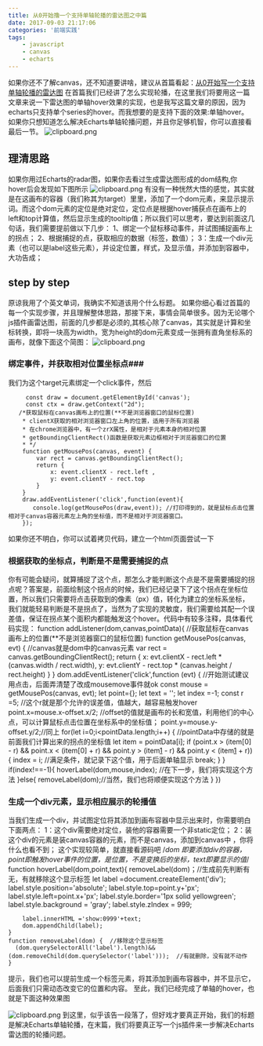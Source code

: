```yaml
---
title: 从0开始撸一个支持单轴轮播的雷达图之中篇
date: 2017-09-03 21:17:06
categories: '前端实践'
tags:
    - javascript
    - canvas
    - echarts
---
```


如果你还不了解canvas，还不知道要讲啥，建议从首篇看起：[从0开始写一个支持单轴轮播的雷达图][1]
在首篇我们已经讲了怎么实现轮播，在这里我们将要用这一篇文章来说一下雷达图的单轴hover效果的实现，也是我写这篇文章的原因，因为echarts只支持单个series的hover。而我想要的是支持下面的效果:单轴hover。如果你只想知道怎么解决Echarts单轴轮播问题，并且你足够机智，你可以直接看最后一节。
![clipboard.png][4]
## 理清思路 ##
如果你用过Echarts的radar图，如果你去看过生成雷达图形成的dom结构,你hover后会发现如下图所示
![clipboard.png][5]
有没有一种恍然大悟的感觉，其实就是在这画布的容器（我们称其为target）里里，添加了一个dom元素，来显示提示词。而这个dom元素的定位是绝对定位，定位点是根据hover捕获点在画布上的left和top计算值，然后显示生成的tooltip值；所以我们可以思考，要达到前面这几句话，我们需要提前做以下几步：
1、绑定一个鼠标移动事件，并试图捕捉画布上的拐点；
2、根据捕捉的点，获取相应的数据（标签，数值）；
3：生成一个div元素（也可以是label这些元素），并设定位置，样式，及显示值，并添加到容器中，大功告成；
## step by step ##
原谅我用了个英文单词，我确实不知道该用个什么标题。
如果你细心看过首篇的每一个实现步骤，并且理解整体思路，那接下来，事情会简单很多。因为无论哪个js插件画雷达图，前面的几步都是必须的,其核心除了canvas，其实就是计算和坐标转换，即将一块高为width，宽为height的dom元素变成一张拥有直角坐标系的画布，就像下面这个简图：
![clipboard.png][6]
### 绑定事件，并获取相对位置坐标点###
我们为这个target元素绑定一个click事件，然后
         <div id="main" >
             <canvas id="canvas" width='600px' height='400px'></canvas>
         </div>

         const draw = document.getElementById('canvas');
         const ctx = draw.getContext("2d");
       /*获取鼠标在canvas画布上的位置(**不是浏览器窗口的鼠标位置)
        * clientX获取的相对浏览器窗口左上角的位置，适用于所有浏览器
        * 在chrome浏览器中，有一个zrX属性，是相对于元素本身的相对位置
        * getBoundingClientRect()函数是获取元素边框相对于浏览器窗口的位置
        * */
        function getMousePos(canvas, event) {
            var rect = canvas.getBoundingClientRect();
            return {
                x: event.clientX - rect.left ,
                y: event.clientY - rect.top
            }
        }
        draw.addEventListener('click',function(event){
           console.log(getMousePos(draw,event)); //打印得到的，就是鼠标点击位置相对于canvas容器元素左上角的坐标值，而不是相对于浏览器窗口。
        });
 如果你还不明白，你可以试着拷贝代码，建立一个html页面尝试一下
### 根据获取的坐标点，判断是不是需要捕捉的点 ###
你有可能会疑问，就算捕捉了这个点，那怎么才能判断这个点是不是需要捕捉的拐点呢？答案是，前面绘制这个拐点的时候，我们已经记录下了这个拐点在坐标位置，所以我们只需要将点击获取到的像素（px）值，转化为建立的坐标系坐标，我们就能轻易判断是不是拐点了，当然为了实现的灵敏度，我们需要给其配一个误差值，保证在拐点某个面积内都能触发这个hover。代码中有较多注释，具体看代码实现：
    function addListener(dom,canvas,pointData){
        //获取鼠标在canvas画布上的位置(**不是浏览器窗口的鼠标位置)
        function getMousePos(canvas, evt) { //canvas就是dom中的canvas元素
            var rect = canvas.getBoundingClientRect();
            return {
                x: evt.clientX - rect.left * (canvas.width / rect.width),
                y: evt.clientY - rect.top * (canvas.height / rect.height)
            }
        }
        dom.addEventListener('click',function (evt) { //开始测试建议用点击，后面弄清楚了改成mousemove事件就ok
            const mouse = getMousePos(canvas, evt);
            let point={};
            let text = '';
            let index =-1;
            const r =5; //这个r就是那个允许的误差值，值越大，越容易触发hover
            point.x=mouse.x-offset.x/2; //offset的值就是画布的长和宽值，利用他们的中心点，可以计算鼠标点击位置在坐标系中的坐标值；
            point.y=mouse.y-offset.y/2;//同上
            for(let i=0;i<pointData.length;i++) { //pointData中存储的就是前面我们计算出来的拐点的坐标值
                let item = pointData[i];
                if (point.x > (item[0] - r) && point.x < (item[0] + r) && point.y > (item[1] - r) && point.y < (item[1] + r)) {
                    index = i; //满足条件，就记录下这个值，用于后面单轴显示
                    break;
                }
            }
            if(index!==-1){
                hoverLabel(dom,mouse,index);  //在下一步，我们将实现这个方法
            }else{
                removeLabel(dom);//当然，我们也将顺便实现这个方法
            }
        })
### 生成一个div元素，显示相应展示的轮播值 ###
当我们生成一个div，并试图定位将其添加到画布容器中显示出来时，你需要明白下面两点：
1：这个div需要绝对定位，装他的容器需要一个非static定位；
2：装这个div的元素是装canvas容器的元素，而不是canvas，添加到canvas中 ，你将什么也看不到；
这个实现较简单，就直接看源码吧
      /*dom 即要添加div的容器，point即触发hover事件的位置，是位置，不是变换后的坐标，text即要显示的值*/
    function hoverLabel(dom,point,text){
        removeLabel(dom)；//生成前先判断有无，有就移除这个显示标签
        let label =document.createElement('div');
        label.style.position='absolute';
        label.style.top=point.y+'px';
        label.style.left=point.x+'px';
        label.style.border='1px solid yellowgreen';
        label.style.background = 'gray';
        label.style.zIndex = 999;

        label.innerHTML ='show:0999'+text;
        dom.appendChild(label);
    }
    function removeLabel(dom) {  //移除这个显示标签
      (dom.querySelectorAll('label').length)&&(dom.removeChild(dom.querySelector('label')));  //有就删除，没有就不动作
    }
提示，我们也可以提前生成一个标签元素，将其添加到画布容器中，并不显示它，后面我们只需动态改变它的位置和内容。
至此，我们已经完成了单轴的hover，也就是下面这种效果图

![clipboard.png][7]
到这里，似乎该告一段落了，但好戏才要真正开始，我们的标题是解决Echarts单轴轮播，在末篇，我们将要真正写一个js插件来一步解决Echarts雷达图的轮播问题。

  [1]: https://segmentfault.com/a/1190000010841329
  [2]: https://segmentfault.com/a/1190000010841329
  [3]: https://github.com/closertb/Denzel/tree/master/radar
  [4]: https://sfault-image.b0.upaiyun.com/407/994/4079942673-59a2856c1b053_articlex
  [5]: https://sfault-image.b0.upaiyun.com/143/959/1439599473-59a28623e9940_articlex
  [6]: https://sfault-image.b0.upaiyun.com/104/583/1045834974-59a28d7a6dbfb_articlex
  [7]: https://sfault-image.b0.upaiyun.com/151/803/1518035934-59a0e0addfbc5_articlex